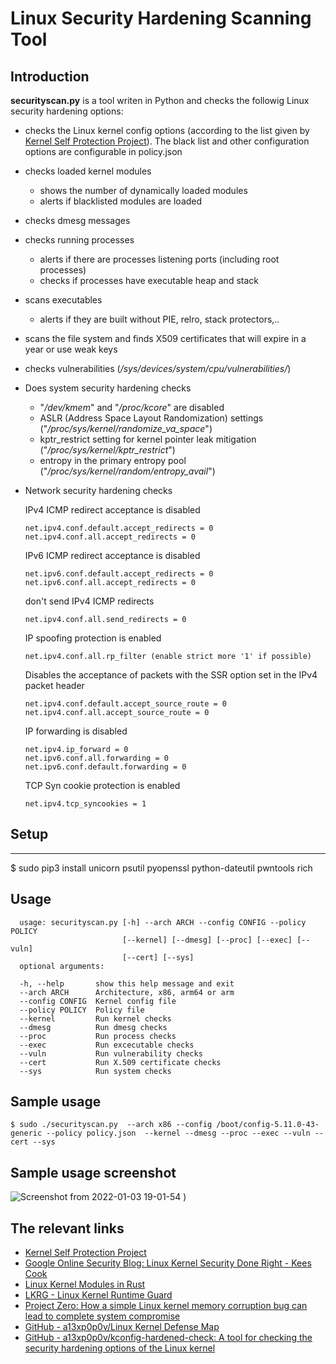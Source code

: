 # Linux Security Hardening Scanning Tool
## Introduction ##
**securityscan.py** is a tool writen in Python and checks the followig Linux security hardening options:
* checks the Linux kernel config options (according to the list given by [Kernel Self Protection Project](https://kernsec.org/wiki/index.php/Kernel_Self_Protection_Project)). The black list and other configuration options are configurable in policy.json
* checks loaded kernel modules
  * shows the number of dynamically loaded modules
  * alerts if blacklisted modules are loaded
* checks dmesg messages
* checks running processes
  * alerts if there are processes listening ports (including root processes)
  * checks if processes have executable heap and stack
* scans executables
  * alerts if they are built without PIE, relro, stack protectors,..
* scans the file system and finds X509 certificates that will expire in a year or use weak keys
* checks vulnerabilities (*/sys/devices/system/cpu/vulnerabilities/*)
* Does system security hardening checks
  * "*/dev/kmem*" and "*/proc/kcore*" are disabled
  * ASLR (Address Space Layout Randomization) settings ("*/proc/sys/kernel/randomize_va_space*")
  * kptr_restrict setting for kernel pointer leak mitigation ("*/proc/sys/kernel/kptr_restrict*")
  * entropy in the primary entropy pool ("*/proc/sys/kernel/random/entropy_avail*")
* Network security hardening checks
    
    IPv4 ICMP redirect acceptance is disabled
    
      net.ipv4.conf.default.accept_redirects = 0
      net.ipv4.conf.all.accept_redirects = 0
    
    IPv6 ICMP redirect acceptance is disabled
      
      net.ipv6.conf.default.accept_redirects = 0
      net.ipv6.conf.all.accept_redirects = 0
    
    don't send IPv4 ICMP redirects
        
      net.ipv4.conf.all.send_redirects = 0    
    
    IP spoofing protection is enabled  
        
      net.ipv4.conf.all.rp_filter (enable strict more '1' if possible)      

    Disables the acceptance of packets with the SSR option set in the IPv4 packet header

      net.ipv4.conf.default.accept_source_route = 0
      net.ipv4.conf.all.accept_source_route = 0

    IP forwarding is disabled
      
      net.ipv4.ip_forward = 0
      net.ipv6.conf.all.forwarding = 0
      net.ipv6.conf.default.forwarding = 0

    TCP Syn cookie protection is enabled

      net.ipv4.tcp_syncookies = 1

## Setup
---
$ sudo pip3 install unicorn psutil pyopenssl python-dateutil pwntools rich 

## Usage
      usage: securityscan.py [-h] --arch ARCH --config CONFIG --policy POLICY
                             [--kernel] [--dmesg] [--proc] [--exec] [--vuln]
                             [--cert] [--sys]
      optional arguments:
    
      -h, --help       show this help message and exit
      --arch ARCH      Architecture, x86, arm64 or arm
      --config CONFIG  Kernel config file
      --policy POLICY  Policy file
      --kernel         Run kernel checks
      --dmesg          Run dmesg checks
      --proc           Run process checks
      --exec           Run excecutable checks
      --vuln           Run vulnerability checks
      --cert           Run X.509 certificate checks
      --sys            Run system checks

## Sample usage ##
    $ sudo ./securityscan.py  --arch x86 --config /boot/config-5.11.0-43-generic --policy policy.json  --kernel --dmesg --proc --exec --vuln --cert --sys

## Sample usage screenshot

![Screenshot from 2022-01-03 19-01-54](https://user-images.githubusercontent.com/5366714/147969353-6c29ee38-1ef1-488c-b8dc-6bcdbb5cfdeb.png)
)

## The relevant links ##
* [Kernel Self Protection Project](https://kernsec.org/wiki/index.php/Kernel_Self_Protection_Project)
* [Google Online Security Blog: Linux Kernel Security Done Right - Kees Cook](https://security.googleblog.com/2021/08/linux-kernel-security-done-right.html)
* [Linux Kernel Modules in Rust](https://static.sched.com/hosted_files/lssna19/d6/kernel-modules-in-rust-lssna2019.pdf)
* [LKRG - Linux Kernel Runtime Guard](https://www.openwall.com/lkrg/)
* [Project Zero: How a simple Linux kernel memory corruption bug can lead to complete system compromise](https://googleprojectzero.blogspot.com/2021/10/how-simple-linux-kernel-memory.html)
* [GitHub - a13xp0p0v/Linux Kernel Defense Map](https://github.com/a13xp0p0v/linux-kernel-defence-map)
* [GitHub - a13xp0p0v/kconfig-hardened-check: A tool for checking the security hardening options of the Linux kernel](https://github.com/a13xp0p0v/kconfig-hardened-check)
